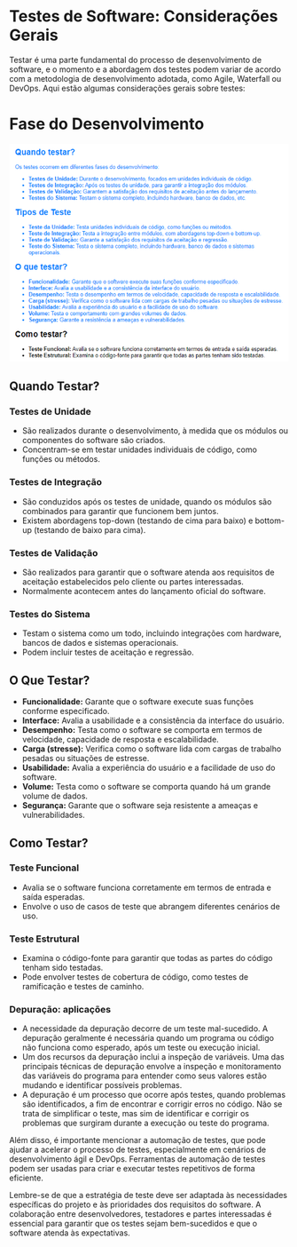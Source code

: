 # Testes de Software: Considerações Gerais

Testar é uma parte fundamental do processo de desenvolvimento de software, e o momento e a abordagem dos testes podem variar de acordo com a metodologia de desenvolvimento adotada, como Agile, Waterfall ou DevOps. Aqui estão algumas considerações gerais sobre testes:

# Fase do Desenvolvimento

![Testes de Software](ScreenshotFasesDoDesenvolvimento.png)

## Quando Testar?

### Testes de Unidade
- São realizados durante o desenvolvimento, à medida que os módulos ou componentes do software são criados.
- Concentram-se em testar unidades individuais de código, como funções ou métodos.

### Testes de Integração
- São conduzidos após os testes de unidade, quando os módulos são combinados para garantir que funcionem bem juntos.
- Existem abordagens top-down (testando de cima para baixo) e bottom-up (testando de baixo para cima).

### Testes de Validação
- São realizados para garantir que o software atenda aos requisitos de aceitação estabelecidos pelo cliente ou partes interessadas.
- Normalmente acontecem antes do lançamento oficial do software.

### Testes do Sistema
- Testam o sistema como um todo, incluindo integrações com hardware, bancos de dados e sistemas operacionais.
- Podem incluir testes de aceitação e regressão.

## O Que Testar?

- **Funcionalidade:** Garante que o software execute suas funções conforme especificado.
- **Interface:** Avalia a usabilidade e a consistência da interface do usuário.
- **Desempenho:** Testa como o software se comporta em termos de velocidade, capacidade de resposta e escalabilidade.
- **Carga (stresse):** Verifica como o software lida com cargas de trabalho pesadas ou situações de estresse.
- **Usabilidade:** Avalia a experiência do usuário e a facilidade de uso do software.
- **Volume:** Testa como o software se comporta quando há um grande volume de dados.
- **Segurança:** Garante que o software seja resistente a ameaças e vulnerabilidades.

## Como Testar?

### Teste Funcional
- Avalia se o software funciona corretamente em termos de entrada e saída esperadas.
- Envolve o uso de casos de teste que abrangem diferentes cenários de uso.

### Teste Estrutural
- Examina o código-fonte para garantir que todas as partes do código tenham sido testadas.
- Pode envolver testes de cobertura de código, como testes de ramificação e testes de caminho.

### Depuração: aplicações
- A necessidade da depuração decorre de um teste mal-sucedido. A depuração geralmente é necessária quando um programa ou código não funciona como esperado, após um teste ou execução inicial.
- Um dos recursos da depuração inclui a inspeção de variáveis. Uma das principais técnicas de depuração envolve a inspeção e monitoramento das variáveis do programa para entender como seus valores estão mudando e identificar possíveis problemas.
- A depuração é um processo que ocorre após testes, quando problemas são identificados, a fim de encontrar e corrigir erros no código. Não se trata de simplificar o teste, mas sim de identificar e corrigir os problemas que surgiram durante a execução ou teste do programa.



Além disso, é importante mencionar a automação de testes, que pode ajudar a acelerar o processo de testes, especialmente em cenários de desenvolvimento ágil e DevOps. Ferramentas de automação de testes podem ser usadas para criar e executar testes repetitivos de forma eficiente.

Lembre-se de que a estratégia de teste deve ser adaptada às necessidades específicas do projeto e às prioridades dos requisitos do software. A colaboração entre desenvolvedores, testadores e partes interessadas é essencial para garantir que os testes sejam bem-sucedidos e que o software atenda às expectativas.
